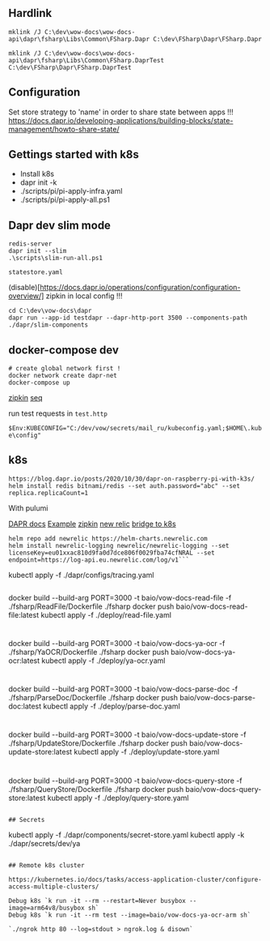 ## Hardlink

```
mklink /J C:\dev\wow-docs\wow-docs-api\dapr\fsharp\Libs\Common\FSharp.Dapr C:\dev\FSharp\Dapr\FSharp.Dapr

mklink /J C:\dev\wow-docs\wow-docs-api\dapr\fsharp\Libs\Common\FSharp.DaprTest C:\dev\FSharp\Dapr\FSharp.DaprTest

```

## Configuration

Set store strategy to 'name' in order to share state between apps !!!
https://docs.dapr.io/developing-applications/building-blocks/state-management/howto-share-state/

## Gettings started with k8s

+ Install k8s
+ dapr init -k
+ ./scripts/pi/pi-apply-infra.yaml
+ ./scripts/pi/pi-apply-all.ps1
## Dapr dev slim mode

```
redis-server
dapr init --slim
.\scripts\slim-run-all.ps1
```

`statestore.yaml`

(disable)[https://docs.dapr.io/operations/configuration/configuration-overview/] zipkin in local config !!!

```
cd C:\dev\vow-docs\dapr
dapr run --app-id testdapr --dapr-http-port 3500 --components-path ./dapr/slim-components
```


## docker-compose dev

```
# create global network first !
docker network create dapr-net
docker-compose up
```

[zipkin](http://localhost:5411/)
[seq](http://localhost:5340/)

run test requests in `test.http`

`$Env:KUBECONFIG="C:/dev/vow/secrets/mail_ru/kubeconfig.yaml;$HOME\.kube\config"`

## k8s
`https://blog.dapr.io/posts/2020/10/30/dapr-on-raspberry-pi-with-k3s/`
`helm install redis bitnami/redis --set auth.password="abc" --set replica.replicaCount=1`

With pulumi

[DAPR docs](https://docs.dapr.io/operations/hosting/kubernetes/kubernetes-deploy/)
[Example](https://github.com/dapr/quickstarts/tree/v1.0.0/hello-kubernetes)
[zipkin](https://docs.dapr.io/operations/monitoring/tracing/supported-tracing-backends/zipkin/)
[new relic](https://docs.dapr.io/operations/monitoring/logging/newrelic/)
[bridge to k8s](https://www.youtube.com/watch?v=ZwFOEUYe1WA&t=120s)

```
helm repo add newrelic https://helm-charts.newrelic.com
helm install newrelic-logging newrelic/newrelic-logging --set licenseKey=eu01xxac810d9fa0d7dce806f0029fba74cfNRAL --set endpoint=https://log-api.eu.newrelic.com/log/v1```

```
kubectl apply -f ./dapr/configs/tracing.yaml
```

```
docker build --build-arg PORT=3000 -t baio/vow-docs-read-file -f ./fsharp/ReadFile/Dockerfile ./fsharp
docker push baio/vow-docs-read-file:latest
kubectl apply -f ./deploy/read-file.yaml
#
docker build --build-arg PORT=3000 -t baio/vow-docs-ya-ocr -f ./fsharp/YaOCR/Dockerfile ./fsharp
docker push baio/vow-docs-ya-ocr:latest
kubectl apply -f ./deploy/ya-ocr.yaml
#
docker build --build-arg PORT=3000 -t baio/vow-docs-parse-doc -f ./fsharp/ParseDoc/Dockerfile ./fsharp
docker push baio/vow-docs-parse-doc:latest
kubectl apply -f ./deploy/parse-doc.yaml
#
docker build --build-arg PORT=3000 -t baio/vow-docs-update-store -f ./fsharp/UpdateStore/Dockerfile ./fsharp
docker push baio/vow-docs-update-store:latest
kubectl apply -f ./deploy/update-store.yaml
#
docker build --build-arg PORT=3000 -t baio/vow-docs-query-store -f ./fsharp/QueryStore/Dockerfile ./fsharp
docker push baio/vow-docs-query-store:latest
kubectl apply -f ./deploy/query-store.yaml
```

## Secrets

```
kubectl apply -f ./dapr/components/secret-store.yaml
kubectl apply -k ./dapr/secrets/dev/ya
```

## Remote k8s cluster

https://kubernetes.io/docs/tasks/access-application-cluster/configure-access-multiple-clusters/

Debug k8s `k run -it --rm --restart=Never busybox --image=arm64v8/busybox sh`
Debug k8s `k run -it --rm test --image=baio/vow-docs-ya-ocr-arm sh`

`./ngrok http 80 --log=stdout > ngrok.log & disown`